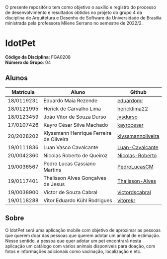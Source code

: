 O presente repositório tem como objetivo o auxílio e registro do processo de desenvolvimento e resultados obtidos no projeto do grupo 4 da disciplina de Arquitetura e Desenho de Software da Universidade de Brasília ministrada pela professora Milene Serrano no semestre de 2022/2.

# IdotPet

**Código da Disciplina**: FGA0208<br>
**Número do Grupo**: 04<br>

## Alunos

| Matrícula  | Aluno                                    | Github                                                |
| ---------- | ---------------------------------------- | ----------------------------------------------------- |
| 18/0119231 | Eduardo Maia Rezende          |  [eduardomr](https://github.com/eduardomr)   |
| 18/0121995 | Herick de Carvalho Lima |   [hericklima22](https://github.com/hericklima22) |
| 18/0123459 | João Vitor de Souza Durso | [jvsdurso](https://github.com/jvsdurso) |
| 17/0107426 | Kayro César Silva Machado | [kayrocesar](https://github.com/kayrocesar) |
| 20/2028202 | Klyssmann Henrique Ferreira de Oliveira | [klyssmannoliveira](https://github.com/klyssmannoliveira) | 
| 19/0111836 | Luan Vasco Cavalcante | [Luan-Cavalcante](https://github.com/Luan-Cavalcante) |
| 20/0042360 | Nicolas Roberto de Queiroz | [Nicolas-Roberto](https://github.com/Nicolas-Roberto) |
| 19/0036567 | Pedro Lucas Cassiano Martins | [PedroLucasCM](https://github.com/PedroLucasCM) |
| 19/0117401 | Thalisson Alves Gonçalves de Jesus | [Thalisson-Alves](https://github.com/Thalisson-Alves) |
| 19/0038900 | Victor de Souza Cabral | [victordscabral](https://github.com/victordscabral) |
| 19/0118288 | Vitor Eduardo Kühl Rodrigues |[vitorekr](https://github.com/vitorekr) |


## Sobre

O IdotPet será uma aplicação mobile com objetivo de aproximar as pessoas que querem doar das pessoas que querem adotar um animal de estimação. Nesse sentido, a pessoa que quer adotar um pet encontrará nesta aplicação um catálogo com vários animais disponíveis para doação, com fotos e informações adicionais como vacinação, localização e etc.
